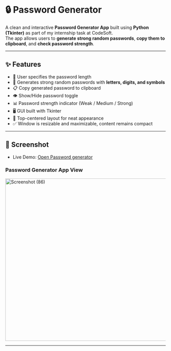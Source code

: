 # 🔒 Password Generator

A clean and interactive **Password Generator App** built using **Python (Tkinter)** as part of my internship task at CodeSoft.         
The app allows users to **generate strong random passwords**, **copy them to clipboard**, and **check password strength**.

---

## ✨ Features

* 🔢 User specifies the password length
* 🔑 Generates strong random passwords with **letters, digits, and symbols**
* 📋 Copy generated password to clipboard
* 👁️ Show/Hide password toggle
* 📊 Password strength indicator (Weak / Medium / Strong)
* 🖥️ GUI built with Tkinter
* 📌 Top-centered layout for neat appearance
* ✅ Window is resizable and maximizable, content remains compact

---

## 📸 Screenshot

- Live Demo: [Open Password generator]()

### Password Generator App View

<img width="1920" height="510" alt="Screenshot (86)" src="https://github.com/user-attachments/assets/dec52b09-f5a3-4af3-b34a-ede78c4ea98b" />

---
